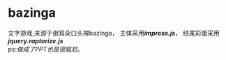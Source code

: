 # bazinga
文字游戏,来源于谢耳朵口头禅bazinga， 主体采用***impress.js***， 结尾彩蛋采用***jquery.raptorize.js***<br>
ps:*做成了PPT也是很尴尬*。
